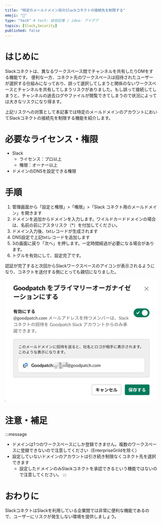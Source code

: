 ```yaml
---
title: "特定のメールドメイン宛のSlackコネクトの接続先を制限する"
emoji: "🤝"
type: "tech" # tech: 技術記事 / idea: アイデア
topics: [Slack,Security]
published: false
---
```


# はじめに
Slackコネクトは、異なるワークスペース間でチャンネルを共有したりDMをする機能です。
便利な一方、コネクト先のワークスペースは招待されたユーザーが選択する仕組みになっており、誤って選択してしまうと関係のないワークスペースとチャンネルを共有してしまうリスクがありました。もし誤って接続してしまうと、チャンネルの過去ログやファイルが閲覧できてしまうので状況によっては大きなリスクになり得ます。

上記リスクへの対策として本記事では特定のメールドメインのアカウントにおいてSlackコネクトの接続先を制限する機能を紹介します。

# 必要なライセンス・権限
- Slack
    - ライセンス：プロ以上
    - 権限：オーナー以上
- ドメインのDNSを設定できる権限

# 手順
1. 管理画面から「設定と権限」>「権限」>「Slack コネクト用のメールドメイン」を開きます
2. ドメインを追加からドメインを入力します。ワイルドカードドメインの場合は、名前の前にアスタリスク（*）を付加してください。
3. ドメイン入力後、txtレコードが生成されます
4. DNS設定で上記txtレコードを追加します
5. 3の画面に戻り「次へ」を押します。一定時間経過が必要になる場合があります。
6. トグルを有効にして、設定完了です。

認証が完了すると次回からSlackワークスペースのアイコンが表示されるようになり、コネクトを送付する側にとっても親切になりました。

![slack-mail-domains-success.png](/images/slackconnect-verify-email-domains/slack-mail-domains-success.png)



# 注意・補足

:::message
- ドメインは1つのワークスペースにしか登録できません。複数のワークスペースに登録できないので注意してください（EnterpriseGrildを除く）
- 設定していないドメインのアカウントは引き続き制限なくコネクト先を選択できます
    - 設定したドメインのみSlackコネクトを承認できるという機能ではないので注意してください。
:::

# おわりに
SlackコネクトはSlackを利用している企業間では非常に便利な機能であるので、ユーザーにリスクが発生しない環境を提供しましょう。
